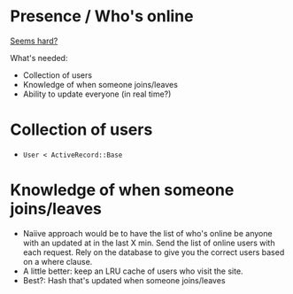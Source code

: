 # Presence / Who's online

[Seems
hard?](http://help.soundcloud.com/customer/portal/articles/1485216-where-did-who-s-online-go-)

What's needed:

+ Collection of users
+ Knowledge of when someone joins/leaves
+ Ability to update everyone (in real time?)

# Collection of users

+ `User < ActiveRecord::Base`

# Knowledge of when someone joins/leaves

+ Naiive approach would be to have the list of who's online be anyone
with an updated at in the last X min. Send the list of online users with
each request. Rely on the database to give you the correct users based
on a where clause.
+ A little better: keep an LRU cache of users who visit the site.
+ Best?: Hash that's updated when someone joins/leaves
